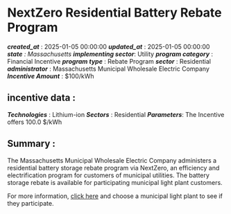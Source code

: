 # NextZero Residential Battery Rebate Program 
 ***created_at*** : 2025-01-05 00:00:00 
 ***updated_at*** : 2025-01-05 00:00:00 
 ***state** : Massachusetts 
 **implementing sector***: Utility 
 ***program category*** : Financial Incentive 
 ***program type*** : Rebate Program 
 ***sector*** : Residential 
 ***administrator*** : Massachusetts Municipal Wholesale Electric Company 
 ***Incentive Amount*** : $100/kWh

 
 ## incentive data : 
 ***Technologies*** : Lithium-ion 
 ***Sectors*** : Residential 
 ***Parameters***: The Incentive offers 100.0 $/kWh 
 
 ## Summary : 
 The Massachusetts Municipal Wholesale Electric Company administers a
residential battery storage rebate program via NextZero, an efficiency and
electrification program for customers of municipal utilities. The battery
storage rebate is available for participating municipal light plant customers.

For more information, [click here](https://nextzero.org/) and choose a
municipal light plant to see if they participate.

 
 